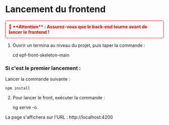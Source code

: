 # Lancement du frontend

<div style="color: red; font-weight: bold; border: 1px solid red; padding: 10px; border-radius: 5px;">
🚨 **Attention** : Assurez-vous que le back-end tourne avant de lancer le frontend !
</div>

1. Ouvrir un termina au niveau du projet, puis taper la commande :


    cd epf-front-skeleton-main

### Si c'est le premier lancement :

Lancer la commande suivante :

    npm install

2. Pour lancer le front, exécuter la commande :


    ng serve -o

La page s'affichera sur l'URL : http://localhost:4200